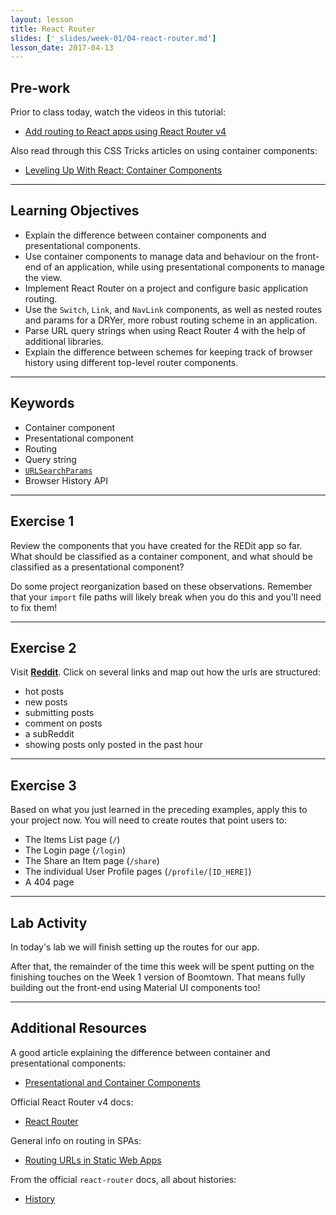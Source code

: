 ```yaml
---
layout: lesson
title: React Router
slides: ['_slides/week-01/04-react-router.md']
lesson_date: 2017-04-13
---
```


## Pre-work

Prior to class today, watch the videos in this tutorial:

- [Add routing to React apps using React Router v4](https://egghead.io/courses/add-routing-to-react-apps-using-react-router-v4)

Also read through this CSS Tricks articles on using container components:

- [Leveling Up With React: Container Components](https://css-tricks.com/learning-react-container-components/)

---

## Learning Objectives

- Explain the difference between container components and presentational components.
- Use container components to manage data and behaviour on the front-end of an application, while using presentational components to manage the view.
- Implement React Router on a project and configure basic application routing.
- Use the `Switch`, `Link`, and `NavLink` components, as well as nested routes and params for a DRYer, more robust routing scheme in an application.
- Parse URL query strings when using React Router 4 with the help of additional libraries.
- Explain the difference between schemes for keeping track of browser history using different top-level router components.

---

## Keywords

- Container component
- Presentational component
- Routing
- Query string
- [`URLSearchParams`](https://developer.mozilla.org/en-US/docs/Web/API/URLSearchParams)
- Browser History API

---

## Exercise 1

Review the components that you have created for the REDit app so far. What should be classified as a container component, and what should be classified as a presentational component?

Do some project reorganization based on these observations. Remember that your `import` file paths will likely break when you do this and you'll need to fix them!

---

## Exercise 2

Visit **[Reddit](http://reddit.com)**. Click on several links and map out how the urls are structured:

- hot posts
- new posts
- submitting posts
- comment on posts
- a subReddit
- showing posts only posted in the past hour

---

## Exercise 3

Based on what you just learned in the preceding examples, apply this to your project now. You will need to create routes that point users to:

- The Items List page (`/`)
- The Login page (`/login`)
- The Share an Item page (`/share`)
- The individual User Profile pages (`/profile/[ID_HERE]`)
- A 404 page

---

## Lab Activity

In today's lab we will finish setting up the routes for our app.

After that, the remainder of the time this week will be spent putting on the finishing touches on the Week 1 version of Boomtown. That means fully building out the front-end using Material UI components too!

---

## Additional Resources

A good article explaining the difference between container and presentational components:

- [Presentational and Container Components](https://medium.com/@dan_abramov/smart-and-dumb-components-7ca2f9a7c7d0#.alfgvuedk)

Official React Router v4 docs:

- [React Router](https://reacttraining.com/react-router/)

General info on routing in SPAs:

- [Routing URLs in Static Web Apps](https://staticapps.org/articles/routing-urls-in-static-apps/)

From the official `react-router` docs, all about histories:

- [History](https://reacttraining.com/react-router/web/api/history)
